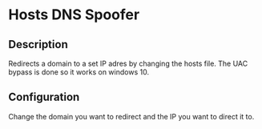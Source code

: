 # Hosts DNS Spoofer

## Description

Redirects a domain to a set IP adres by changing the hosts file. The UAC bypass is done so it works on windows 10. 

## Configuration

Change the domain you want to redirect and the IP you want to direct it to. 

